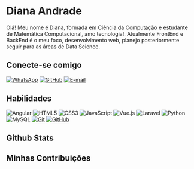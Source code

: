 # Diana Andrade

Olá! Meu nome é Diana, formada em Ciência da Computação e estudante de Matemática Computacional, amo tecnologia!. Atualmente FrontEnd e BackEnd é o meu foco, desenvolvimento web, planejo posteriormente seguir para as áreas de Data Science.

## Conecte-se comigo
[![WhatsApp](https://img.shields.io/badge/WhatsApp-25D366?style=for-the-badge&logo=whatsapp&logoColor=white)](https://wa.me/21987790327)
[![GitHub](https://img.shields.io/badge/GitHub-100000?style=for-the-badge&logo=github&logoColor=white)](https://github.com/dianasandrade2016)
[![E-mail](https://img.shields.io/badge/-Email-000?style=for-the-badge&logo=microsoft-outlook&logoColor=007BFF)](mailto:dianasandrade@hotmail.com)

## Habilidades
![Angular](https://img.shields.io/badge/Angular-000?style=for-the-badge&logo=angular&logoColor=C3002F)
![HTML5](https://img.shields.io/badge/HTML-000?style=for-the-badge&logo=html5&logoColor=30A3DC)
![CSS3](https://img.shields.io/badge/CSS3-000?style=for-the-badge&logo=css3&logoColor=E94D5F)
![JavaScript](https://img.shields.io/badge/JavaScript-000?style=for-the-badge&logo=javascript&logoColor=30A3DC)
![Vue.js](https://img.shields.io/badge/vuejs-%2335495e.svg?style=for-the-badge&logo=vuedotjs&logoColor=%234FC08D)
![Laravel](https://img.shields.io/badge/laravel-%23FF2D20.svg?style=for-the-badge&logo=laravel&logoColor=white)
![Python](https://img.shields.io/badge/python-3670A0?style=for-the-badge&logo=python&logoColor=ffdd54)
![MySQL](https://img.shields.io/badge/MySQL-000?logo=mysql&style=for-the-badge)
[![Git](https://img.shields.io/badge/Git-000?style=for-the-badge&logo=git&logoColor=E94D5F)](https://git-scm.com/doc)
[![GitHub](https://img.shields.io/badge/GitHub-000?style=for-the-badge&logo=github&logoColor=30A3DC)](https://docs.github.com/)

## Github Stats


## Minhas Contribuições
